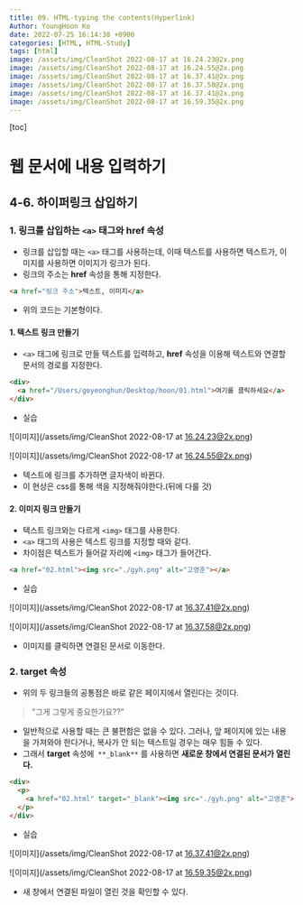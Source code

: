 ```yaml
---
title: 09. HTML-typing the contents(Hyperlink)
Author: YoungHoon Ko
date: 2022-07-25 16:14:38 +0900
categories: [HTML, HTML-Study]
tags: [html]
image: /assets/img/CleanShot 2022-08-17 at 16.24.23@2x.png
image: /assets/img/CleanShot 2022-08-17 at 16.24.55@2x.png
image: /assets/img/CleanShot 2022-08-17 at 16.37.41@2x.png
image: /assets/img/CleanShot 2022-08-17 at 16.37.58@2x.png
image: /assets/img/CleanShot 2022-08-17 at 16.37.41@2x.png
image: /assets/img/CleanShot 2022-08-17 at 16.59.35@2x.png
---
```


[toc]

# 웹 문서에 내용 입력하기

## 4-6. 하이퍼링크 삽입하기

### 1. 링크를 삽입하는 `<a>` 태그와 **href** 속성

- 링크를 삽입할 때는 `<a>` 태그를 사용하는데, 이때 텍스트를 사용하면 텍스트가, 이미지를 사용하면 이미지가 링크가 된다.
- 링크의 주소는 **href** 속성을 통해 지정한다.

```html
<a href="링크 주소">텍스트, 이미지</a>
```

- 위의 코드는 기본형이다.

#### 1. 텍스트 링크 만들기

- `<a>` 태그에 링크로 만들 텍스트를 입력하고, **href** 속성을 이용해 텍스트와 연결할 문서의 경로를 지정한다.

```html
<div>
  <a href="/Users/goyeonghun/Desktop/hoon/01.html">여기를 클릭하세요</a>
</div>
```

- 실습

![이미지](/assets/img/CleanShot 2022-08-17 at 16.24.23@2x.png)

![이미지](/assets/img/CleanShot 2022-08-17 at 16.24.55@2x.png)

- 텍스트에 링크를 추가하면 글자색이 바뀐다.
- 이 현상은 css를 통해 색을 지정해줘야한다.(뒤에 다룰 것)

#### 2. 이미지 링크 만들기

- 텍스트 링크와는 다르게 `<img>` 태그를 사용한다.
- `<a>` 태그의 사용은 텍스트 링크를 지정할 때와 같다.
- 차이점은 텍스트가 들어갈 자리에 `<img>` 태그가 들어간다.

```html
<a href="02.html"><img src="./gyh.png" alt="고영훈"></a>
```

- 실습

![이미지](/assets/img/CleanShot 2022-08-17 at 16.37.41@2x.png)

![이미지](/assets/img/CleanShot 2022-08-17 at 16.37.58@2x.png)

- 이미지를 클릭하면 연결된 문서로 이동한다.

### 2. **target** 속성

- 위의 두 링크들의 공통점은 바로 같은 페이지에서 열린다는 것이다.

> "그게 그렇게 중요한가요??"

- 일반적으로 사용할 때는 큰 불편함은 없을 수 있다. 그러나, 앞 페이지에 있는 내용을 가져와야 한다거나, 복사가 안 되는 텍스트일 경우는 매우 힘들 수 있다.
- 그래서 **target** 속성에` **_blank**` 를 사용하면 **새로운 창에서 연결된 문서가 열린다.**

```html
<div>
  <p>
    <a href="02.html" target="_blank"><img src="./gyh.png" alt="고영훈"></a>
  </p>
</div>
```

- 실습

![이미지](/assets/img/CleanShot 2022-08-17 at 16.37.41@2x.png)

![이미지](/assets/img/CleanShot 2022-08-17 at 16.59.35@2x.png)

- 새 창에서 연결된 파일이 열린 것을 확인할 수 있다.